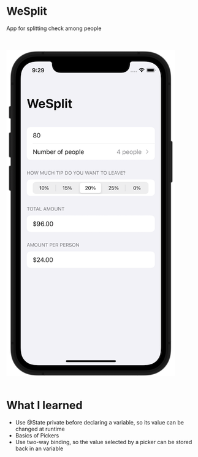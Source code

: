 # WeSplit
App for splitting check among people

<br></br>
![Screenshot](https://github.com/oliveira-alex/WeSplit/blob/PeoplePicker/Screenshot.png)
<br></br>

# What I learned
* Use @State private before declaring a variable, so its value can be changed at runtime
* Basics of Pickers
* Use two-way binding, so the value selected by a picker can be stored back in an variable
